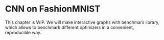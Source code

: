 # CNN on FashionMNIST


This chapter is WIP. We will make interactive graphs with benchmarx
library, which allows to benchmark different optimizers in a convenient,
reproducible way.

<div>                        <script type="text/javascript">window.PlotlyConfig = {MathJaxConfig: 'local'};</script>
        <script charset="utf-8" src="https://cdn.plot.ly/plotly-2.24.1.min.js"></script>                <div id="740af138-d719-427e-9db5-13b94fedd1bd" class="plotly-graph-div" style="height:100%; width:100%;"></div>            <script type="text/javascript">                                    window.PLOTLYENV=window.PLOTLYENV || {};                                    if (document.getElementById("740af138-d719-427e-9db5-13b94fedd1bd")) {                    Plotly.newPlot(                        "740af138-d719-427e-9db5-13b94fedd1bd",                        [{"hovertext":"adam - Train accuracy","marker":{"symbol":"circle"},"mode":"lines+markers","name":"adam","visible":true,"x":[1,2,3,4,5,6,7,8,9],"y":[0.654179036617279,0.8436658382415771,0.8760775923728943,0.8907260298728943,0.9038590788841248,0.9079842567443848,0.9157294034957886,0.9197030067443848,0.9231041073799133],"type":"scatter"},{"hovertext":"adam - Test accuracy","marker":{"symbol":"circle"},"mode":"lines+markers","name":"adam","visible":false,"x":[1,2,3,4,5,6,7,8,9],"y":[0.8108999729156494,0.8565999865531921,0.8770999908447266,0.8830999732017517,0.894599974155426,0.8996999859809875,0.8999999761581421,0.9070999622344971,0.910099983215332],"type":"scatter"},{"hovertext":"adam - Train loss","marker":{"symbol":"circle"},"mode":"lines+markers","name":"adam","visible":false,"x":[1,2,3,4,5,6,7,8,9],"y":[1.143064260482788,0.43775680661201477,0.34337571263313293,0.3002052307128906,0.2653455436229706,0.25300002098083496,0.22738543152809143,0.2168685793876648,0.20530574023723602],"type":"scatter"},{"hovertext":"adam - Test loss","marker":{"symbol":"circle"},"mode":"lines+markers","name":"adam","visible":false,"x":[1,2,3,4,5,6,7,8,9],"y":[0.5225570797920227,0.40001654624938965,0.340855211019516,0.31853148341178894,0.2950575649738312,0.28420183062553406,0.2723149061203003,0.2588224411010742,0.25308626890182495],"type":"scatter"},{"hovertext":"sgd - Train accuracy","marker":{"symbol":"square"},"mode":"lines+markers","name":"sgd","visible":true,"x":[1,2,3,4,5,6,7,8,9],"y":[0.5014480352401733,0.6455582976341248,0.6893689632415771,0.7226899266242981,0.7375404238700867,0.7509092092514038,0.7582166194915771,0.7763839960098267,0.7702215909957886],"type":"scatter"},{"hovertext":"sgd - Test accuracy","marker":{"symbol":"square"},"mode":"lines+markers","name":"sgd","visible":false,"x":[1,2,3,4,5,6,7,8,9],"y":[0.5741999745368958,0.6177999973297119,0.7041999697685242,0.7067999839782715,0.7312999963760376,0.7532999515533447,0.7655999660491943,0.7681999802589417,0.7573999762535095],"type":"scatter"},{"hovertext":"sgd - Train loss","marker":{"symbol":"square"},"mode":"lines+markers","name":"sgd","visible":false,"x":[1,2,3,4,5,6,7,8,9],"y":[1.4739519357681274,0.9658623933792114,0.8144640326499939,0.7365723848342896,0.688542902469635,0.6468297243118286,0.6187695860862732,0.5882471203804016,0.5902074575424194],"type":"scatter"},{"hovertext":"sgd - Test loss","marker":{"symbol":"square"},"mode":"lines+markers","name":"sgd","visible":false,"x":[1,2,3,4,5,6,7,8,9],"y":[1.164312720298767,0.894756019115448,0.7484564781188965,0.7484198212623596,0.6904572248458862,0.6238152384757996,0.6072311401367188,0.5824968218803406,0.5919380784034729],"type":"scatter"},{"hovertext":"novograd - Train accuracy","marker":{"symbol":"diamond"},"mode":"lines+markers","name":"novograd","visible":true,"x":[1,2,3,4,5,6,7,8,9],"y":[0.5837823152542114,0.762324869632721,0.8090483546257019,0.8438510298728943,0.862944483757019,0.873417317867279,0.8832166194915771,0.8897157907485962,0.8946154117584229],"type":"scatter"},{"hovertext":"novograd - Test accuracy","marker":{"symbol":"diamond"},"mode":"lines+markers","name":"novograd","visible":false,"x":[1,2,3,4,5,6,7,8,9],"y":[0.7321000099182129,0.7612999677658081,0.8018999695777893,0.858199954032898,0.8621000051498413,0.8552999496459961,0.8800999522209167,0.8817999958992004,0.8866999745368958],"type":"scatter"},{"hovertext":"novograd - Train loss","marker":{"symbol":"diamond"},"mode":"lines+markers","name":"novograd","visible":false,"x":[1,2,3,4,5,6,7,8,9],"y":[1.2957037687301636,0.6404719948768616,0.5149710178375244,0.42375442385673523,0.374125212430954,0.3431987762451172,0.317198246717453,0.2969408631324768,0.2822689712047577],"type":"scatter"},{"hovertext":"novograd - Test loss","marker":{"symbol":"diamond"},"mode":"lines+markers","name":"novograd","visible":false,"x":[1,2,3,4,5,6,7,8,9],"y":[0.7313275933265686,0.5981194376945496,0.5521414875984192,0.39353230595588684,0.3861054480075836,0.39309951663017273,0.3263680040836334,0.32485610246658325,0.3078688979148865],"type":"scatter"},{"hovertext":"adagrad - Train accuracy","marker":{"symbol":"cross"},"mode":"lines+markers","name":"adagrad","visible":true,"x":[1,2,3,4,5,6,7,8,9],"y":[0.35831424593925476,0.637055516242981,0.7376245856285095,0.7695144414901733,0.7926993370056152,0.8074488043785095,0.8172817826271057,0.8232926726341248,0.8314419388771057],"type":"scatter"},{"hovertext":"adagrad - Test accuracy","marker":{"symbol":"cross"},"mode":"lines+markers","name":"adagrad","visible":false,"x":[1,2,3,4,5,6,7,8,9],"y":[0.5722999572753906,0.7392999529838562,0.7324000000953674,0.7849000096321106,0.7792999744415283,0.8173999786376953,0.8140999674797058,0.8345999717712402,0.8125],"type":"scatter"},{"hovertext":"adagrad - Train loss","marker":{"symbol":"cross"},"mode":"lines+markers","name":"adagrad","visible":false,"x":[1,2,3,4,5,6,7,8,9],"y":[1.9319785833358765,1.0334727764129639,0.7009618878364563,0.6036983132362366,0.5556406378746033,0.5170426964759827,0.4895728528499603,0.4720121920108795,0.45223259925842285],"type":"scatter"},{"hovertext":"adagrad - Test loss","marker":{"symbol":"cross"},"mode":"lines+markers","name":"adagrad","visible":false,"x":[1,2,3,4,5,6,7,8,9],"y":[1.2441593408584595,0.7336069345474243,0.6610344648361206,0.5863940119743347,0.5793421864509583,0.5034589767456055,0.5033725500106812,0.4649646282196045,0.49336081743240356],"type":"scatter"}],                        {"template":{"data":{"histogram2dcontour":[{"type":"histogram2dcontour","colorbar":{"outlinewidth":0,"ticks":""},"colorscale":[[0.0,"#0d0887"],[0.1111111111111111,"#46039f"],[0.2222222222222222,"#7201a8"],[0.3333333333333333,"#9c179e"],[0.4444444444444444,"#bd3786"],[0.5555555555555556,"#d8576b"],[0.6666666666666666,"#ed7953"],[0.7777777777777778,"#fb9f3a"],[0.8888888888888888,"#fdca26"],[1.0,"#f0f921"]]}],"choropleth":[{"type":"choropleth","colorbar":{"outlinewidth":0,"ticks":""}}],"histogram2d":[{"type":"histogram2d","colorbar":{"outlinewidth":0,"ticks":""},"colorscale":[[0.0,"#0d0887"],[0.1111111111111111,"#46039f"],[0.2222222222222222,"#7201a8"],[0.3333333333333333,"#9c179e"],[0.4444444444444444,"#bd3786"],[0.5555555555555556,"#d8576b"],[0.6666666666666666,"#ed7953"],[0.7777777777777778,"#fb9f3a"],[0.8888888888888888,"#fdca26"],[1.0,"#f0f921"]]}],"heatmap":[{"type":"heatmap","colorbar":{"outlinewidth":0,"ticks":""},"colorscale":[[0.0,"#0d0887"],[0.1111111111111111,"#46039f"],[0.2222222222222222,"#7201a8"],[0.3333333333333333,"#9c179e"],[0.4444444444444444,"#bd3786"],[0.5555555555555556,"#d8576b"],[0.6666666666666666,"#ed7953"],[0.7777777777777778,"#fb9f3a"],[0.8888888888888888,"#fdca26"],[1.0,"#f0f921"]]}],"heatmapgl":[{"type":"heatmapgl","colorbar":{"outlinewidth":0,"ticks":""},"colorscale":[[0.0,"#0d0887"],[0.1111111111111111,"#46039f"],[0.2222222222222222,"#7201a8"],[0.3333333333333333,"#9c179e"],[0.4444444444444444,"#bd3786"],[0.5555555555555556,"#d8576b"],[0.6666666666666666,"#ed7953"],[0.7777777777777778,"#fb9f3a"],[0.8888888888888888,"#fdca26"],[1.0,"#f0f921"]]}],"contourcarpet":[{"type":"contourcarpet","colorbar":{"outlinewidth":0,"ticks":""}}],"contour":[{"type":"contour","colorbar":{"outlinewidth":0,"ticks":""},"colorscale":[[0.0,"#0d0887"],[0.1111111111111111,"#46039f"],[0.2222222222222222,"#7201a8"],[0.3333333333333333,"#9c179e"],[0.4444444444444444,"#bd3786"],[0.5555555555555556,"#d8576b"],[0.6666666666666666,"#ed7953"],[0.7777777777777778,"#fb9f3a"],[0.8888888888888888,"#fdca26"],[1.0,"#f0f921"]]}],"surface":[{"type":"surface","colorbar":{"outlinewidth":0,"ticks":""},"colorscale":[[0.0,"#0d0887"],[0.1111111111111111,"#46039f"],[0.2222222222222222,"#7201a8"],[0.3333333333333333,"#9c179e"],[0.4444444444444444,"#bd3786"],[0.5555555555555556,"#d8576b"],[0.6666666666666666,"#ed7953"],[0.7777777777777778,"#fb9f3a"],[0.8888888888888888,"#fdca26"],[1.0,"#f0f921"]]}],"mesh3d":[{"type":"mesh3d","colorbar":{"outlinewidth":0,"ticks":""}}],"scatter":[{"fillpattern":{"fillmode":"overlay","size":10,"solidity":0.2},"type":"scatter"}],"parcoords":[{"type":"parcoords","line":{"colorbar":{"outlinewidth":0,"ticks":""}}}],"scatterpolargl":[{"type":"scatterpolargl","marker":{"colorbar":{"outlinewidth":0,"ticks":""}}}],"bar":[{"error_x":{"color":"#2a3f5f"},"error_y":{"color":"#2a3f5f"},"marker":{"line":{"color":"white","width":0.5},"pattern":{"fillmode":"overlay","size":10,"solidity":0.2}},"type":"bar"}],"scattergeo":[{"type":"scattergeo","marker":{"colorbar":{"outlinewidth":0,"ticks":""}}}],"scatterpolar":[{"type":"scatterpolar","marker":{"colorbar":{"outlinewidth":0,"ticks":""}}}],"histogram":[{"marker":{"pattern":{"fillmode":"overlay","size":10,"solidity":0.2}},"type":"histogram"}],"scattergl":[{"type":"scattergl","marker":{"colorbar":{"outlinewidth":0,"ticks":""}}}],"scatter3d":[{"type":"scatter3d","line":{"colorbar":{"outlinewidth":0,"ticks":""}},"marker":{"colorbar":{"outlinewidth":0,"ticks":""}}}],"scattermapbox":[{"type":"scattermapbox","marker":{"colorbar":{"outlinewidth":0,"ticks":""}}}],"scatterternary":[{"type":"scatterternary","marker":{"colorbar":{"outlinewidth":0,"ticks":""}}}],"scattercarpet":[{"type":"scattercarpet","marker":{"colorbar":{"outlinewidth":0,"ticks":""}}}],"carpet":[{"aaxis":{"endlinecolor":"#2a3f5f","gridcolor":"#C8D4E3","linecolor":"#C8D4E3","minorgridcolor":"#C8D4E3","startlinecolor":"#2a3f5f"},"baxis":{"endlinecolor":"#2a3f5f","gridcolor":"#C8D4E3","linecolor":"#C8D4E3","minorgridcolor":"#C8D4E3","startlinecolor":"#2a3f5f"},"type":"carpet"}],"table":[{"cells":{"fill":{"color":"#EBF0F8"},"line":{"color":"white"}},"header":{"fill":{"color":"#C8D4E3"},"line":{"color":"white"}},"type":"table"}],"barpolar":[{"marker":{"line":{"color":"white","width":0.5},"pattern":{"fillmode":"overlay","size":10,"solidity":0.2}},"type":"barpolar"}],"pie":[{"automargin":true,"type":"pie"}]},"layout":{"autotypenumbers":"strict","colorway":["#636efa","#EF553B","#00cc96","#ab63fa","#FFA15A","#19d3f3","#FF6692","#B6E880","#FF97FF","#FECB52"],"font":{"color":"#2a3f5f"},"hovermode":"closest","hoverlabel":{"align":"left"},"paper_bgcolor":"white","plot_bgcolor":"white","polar":{"bgcolor":"white","angularaxis":{"gridcolor":"#EBF0F8","linecolor":"#EBF0F8","ticks":""},"radialaxis":{"gridcolor":"#EBF0F8","linecolor":"#EBF0F8","ticks":""}},"ternary":{"bgcolor":"white","aaxis":{"gridcolor":"#DFE8F3","linecolor":"#A2B1C6","ticks":""},"baxis":{"gridcolor":"#DFE8F3","linecolor":"#A2B1C6","ticks":""},"caxis":{"gridcolor":"#DFE8F3","linecolor":"#A2B1C6","ticks":""}},"coloraxis":{"colorbar":{"outlinewidth":0,"ticks":""}},"colorscale":{"sequential":[[0.0,"#0d0887"],[0.1111111111111111,"#46039f"],[0.2222222222222222,"#7201a8"],[0.3333333333333333,"#9c179e"],[0.4444444444444444,"#bd3786"],[0.5555555555555556,"#d8576b"],[0.6666666666666666,"#ed7953"],[0.7777777777777778,"#fb9f3a"],[0.8888888888888888,"#fdca26"],[1.0,"#f0f921"]],"sequentialminus":[[0.0,"#0d0887"],[0.1111111111111111,"#46039f"],[0.2222222222222222,"#7201a8"],[0.3333333333333333,"#9c179e"],[0.4444444444444444,"#bd3786"],[0.5555555555555556,"#d8576b"],[0.6666666666666666,"#ed7953"],[0.7777777777777778,"#fb9f3a"],[0.8888888888888888,"#fdca26"],[1.0,"#f0f921"]],"diverging":[[0,"#8e0152"],[0.1,"#c51b7d"],[0.2,"#de77ae"],[0.3,"#f1b6da"],[0.4,"#fde0ef"],[0.5,"#f7f7f7"],[0.6,"#e6f5d0"],[0.7,"#b8e186"],[0.8,"#7fbc41"],[0.9,"#4d9221"],[1,"#276419"]]},"xaxis":{"gridcolor":"#EBF0F8","linecolor":"#EBF0F8","ticks":"","title":{"standoff":15},"zerolinecolor":"#EBF0F8","automargin":true,"zerolinewidth":2},"yaxis":{"gridcolor":"#EBF0F8","linecolor":"#EBF0F8","ticks":"","title":{"standoff":15},"zerolinecolor":"#EBF0F8","automargin":true,"zerolinewidth":2},"scene":{"xaxis":{"backgroundcolor":"white","gridcolor":"#DFE8F3","linecolor":"#EBF0F8","showbackground":true,"ticks":"","zerolinecolor":"#EBF0F8","gridwidth":2},"yaxis":{"backgroundcolor":"white","gridcolor":"#DFE8F3","linecolor":"#EBF0F8","showbackground":true,"ticks":"","zerolinecolor":"#EBF0F8","gridwidth":2},"zaxis":{"backgroundcolor":"white","gridcolor":"#DFE8F3","linecolor":"#EBF0F8","showbackground":true,"ticks":"","zerolinecolor":"#EBF0F8","gridwidth":2}},"shapedefaults":{"line":{"color":"#2a3f5f"}},"annotationdefaults":{"arrowcolor":"#2a3f5f","arrowhead":0,"arrowwidth":1},"geo":{"bgcolor":"white","landcolor":"white","subunitcolor":"#C8D4E3","showland":true,"showlakes":true,"lakecolor":"white"},"title":{"x":0.05},"mapbox":{"style":"light"}}},"yaxis":{"title":{"text":""},"type":"log"},"updatemenus":[{"buttons":[{"args":[{"visible":[true,false,false,false,true,false,false,false,true,false,false,false,true,false,false,false]}],"args2":[{"yaxis":{"title":"Train accuracy","type":"log"}}],"label":"Train accuracy","method":"update"},{"args":[{"visible":[false,true,false,false,false,true,false,false,false,true,false,false,false,true,false,false]}],"args2":[{"yaxis":{"title":"Test accuracy","type":"log"}}],"label":"Test accuracy","method":"update"},{"args":[{"visible":[false,false,true,false,false,false,true,false,false,false,true,false,false,false,true,false]}],"args2":[{"yaxis":{"title":"Train loss","type":"log"}}],"label":"Train loss","method":"update"},{"args":[{"visible":[false,false,false,true,false,false,false,true,false,false,false,true,false,false,false,true]}],"args2":[{"yaxis":{"title":"Test loss","type":"log"}}],"label":"Test loss","method":"update"}],"direction":"down","showactive":true,"x":0,"xanchor":"left","y":1.1,"yanchor":"top"}],"xaxis":{"title":{"text":"Epoch"}},"title":{"text":"CNN on FashionMNIST","x":0.5,"xanchor":"center"},"dragmode":"pan"},                        {"displaylogo": false, "toImageButtonOptions": {"format": "svg", "filename": "fmin", "height": null, "width": null, "scale": 1}, "modeBarButtonsToRemove": ["select2d", "lasso2d"], "modeBarButtonsToAdd": ["drawopenpath", "eraseshape"], "responsive": true}                    )                };                            </script>        </div>
